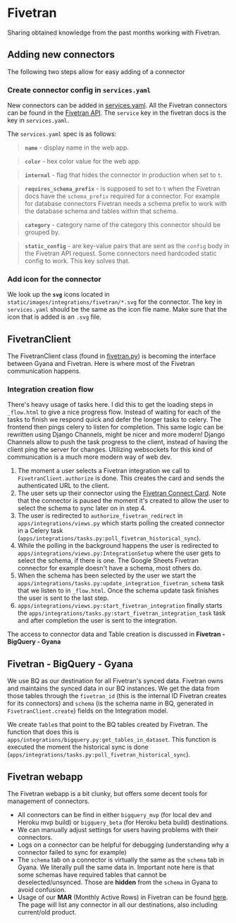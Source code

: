 # Fivetran

Sharing obtained knowledge from the past months working with Fivetran.

## **Adding new connectors**

The following two steps allow for easy adding of a connector

### **Create connector config in `services.yaml`**

New connectors can be added in [services.yaml](../apps/connectors/services.yaml). All the Fivetran connectors can be found in the [Fivetran API](https://fivetran.com/docs/rest-api/connectors/config). The `service` key in the fivetran docs is the key in `services.yaml`.

The `services.yaml` spec is as follows:

> **`name`** - display name in the web app.

> **`color`** - hex color value for the web app.

> **`internal`** - flag that hides the connector in production when set to `t`.

> **`requires_schema_prefix`** - is supposed to set to `t` when the Fivetran docs have the `schema_prefix` required for a connector. For example for database connectors Fivetran needs a schema prefix to work with the database schema and tables within that schema.

> **`category`** - category name of the category this connector should be grouped by.

> **`static_config`** - are key-value pairs that are sent as the `config` body in the Fivetran API request. Some connectors need hardcoded static config to work. This key solves that.

### **Add icon for the connector**

We look up the **`svg`** icons located in `static/images/integrations/fivetran/*.svg` for the connector. The key in `services.yaml` should be the same as the icon file name. Make sure that the icon that is added is an `.svg` file.

## **FivetranClient**

The FivetranClient class (found in [fivetran.py](../apps/connectors/fivetran.py)) is becoming the interface between Gyana and Fivetran. Here is where most of the Fivetran communication happens.

### **Integration creation flow**

There's heavy usage of tasks here. I did this to get the loading steps in `_flow.html` to give a nice progress flow. Instead of waiting for each of the tasks to finish we respond quick and defer the longer tasks to celery. The frontend then pings celery to listen for completion. This same logic can be rewritten using Django Channels, might be nicer and more modern! Django Channels allow to push the task progress to the client, instead of having the client ping the server for changes. Utilizing websockets for this kind of communication is a much more modern way of web dev.

1. The moment a user selects a Fivetran integration we call to `FivetranClient.authorize` is done. This creates the card and sends the authenticated URL to the client.
2. The user sets up their connector using the [Fivetran Connect Card](https://fivetran.com/docs/rest-api/connectors/connect-card). Note that the connector is paused the moment it's created to allow the user to select the schema to sync later on in step 4.
3. The user is redirected to `authorize_fivetran_redirect` in `apps/integrations/views.py` which starts polling the created connector in a Celery task (`apps/integrations/tasks.py:poll_fivetran_historical_sync`).
4. While the polling in the background happens the user is redirected to `apps/integrations/views.py:IntegrationSetup` where the user gets to select the schema, if there is one. The Google Sheets Fivetran connector for example doesn't have a schema, most others do.
5. When the schema has been selected by the user we start the `apps/integrations/tasks.py:update_integration_fivetran_schema` task that we listen to in `_flow.html`. Once the schema update task finishes the user is sent to the last step.
6. `apps/integrations/views.py:start_fivetran_integration` finally starts the `apps/integrations/tasks.py:start_fivetran_integration_task` task and after completion the user is sent to the integration.

The access to connector data and Table creation is discussed in **Fivetran - BigQuery - Gyana**

## **Fivetran - BigQuery - Gyana**

We use BQ as our destination for all Fivetran's synced data. Fivetran owns and maintains the synced data in our BQ instances. We get the data from those tables through the `fivetran_id` (this is the internal ID Fivetran creates for its connectors) and `schema` (is the schema name in BQ, generated in `FivetranClient.create`) fields on the Integration model.

We create `Table`s that point to the BQ tables created by Fivetran. The function that does this is `apps/integrations/bigquery.py:get_tables_in_dataset`. This function is executed the moment the historical sync is done (`apps/integrations/tasks.py:poll_fivetran_historical_sync`).

## **Fivetran webapp**

The Fivetran webapp is a bit clunky, but offers some decent tools for management of connectors.

- All connectors can be find in either `bigquery_mvp` (for local dev and Heroku mvp build) or `bigquery_beta` (for Heroku beta build) destinations.
- We can manually adjust settings for users having problems with their connectors.
- Logs on a connector can be helpful for debugging (understanding why a connector failed to sync for example)
- The `schema` tab on a connector is virtually the same as the `schema` tab in Gyana. We literally pull the same data in. Important note here is that some schemas have required tables that cannot be deselected/unsynced. Those are **hidden** from the `schema` in Gyana to avoid confusion.
- Usage of our **MAR** (Monthly Active Rows) in Fivetran can be found [here](https://fivetran.com/account/usage). The page will list any connector in all our destinations, also including current/old product.
